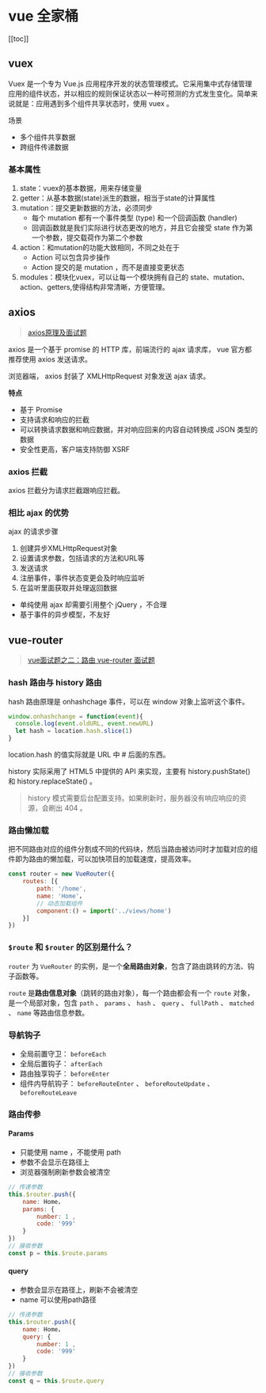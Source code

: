 # vue 全家桶
[[toc]]
## vuex
Vuex 是一个专为 Vue.js 应用程序开发的状态管理模式。它采用集中式存储管理应用的组件状态，并以相应的规则保证状态以一种可预测的方式发生变化。简单来说就是：应用遇到多个组件共享状态时，使用 vuex 。

场景
- 多个组件共享数据
- 跨组件传递数据

### 基本属性
1. state：vuex的基本数据，用来存储变量
2. getter：从基本数据(state)派生的数据，相当于state的计算属性
3. mutation：提交更新数据的方法，必须同步
    - 每个 mutation 都有一个事件类型 (type) 和一个回调函数 (handler)
    - 回调函数就是我们实际进行状态更改的地方，并且它会接受 state 作为第一个参数，提交载荷作为第二个参数
4. action：和mutation的功能大致相同，不同之处在于
    - Action 可以包含异步操作
    - Action 提交的是 mutation ，而不是直接变更状态 
5. modules：模块化vuex，可以让每一个模块拥有自己的 state、mutation、action、getters,使得结构非常清晰，方便管理。

## axios
> [axios原理及面试题](https://www.jianshu.com/p/73f6362889c8)

axios 是一个基于 promise 的 HTTP 库，前端流行的 ajax 请求库， vue 官方都推荐使用 axios 发送请求。

浏览器端， axios 封装了 XMLHttpRequest 对象发送 ajax 请求。

**特点**
- 基于 Promise
- 支持请求和响应的拦截
- 可以转换请求数据和响应数据，并对响应回来的内容自动转换成 JSON 类型的数据
- 安全性更高，客户端支持防御 XSRF

### axios 拦截
axios 拦截分为请求拦截跟响应拦截。

### 相比 ajax 的优势
ajax 的请求步骤
1. 创建异步XMLHttpRequest对象
2. 设置请求参数，包括请求的方法和URL等
3. 发送请求
4. 注册事件，事件状态变更会及时响应监听
5. 在监听里面获取并处理返回数据

- 单纯使用 ajax 却需要引用整个 jQuery ，不合理
- 基于事件的异步模型，不友好

## vue-router
> [vue面试题之二：路由 vue-router 面试题](https://www.jianshu.com/p/93d3ed7fcda6)
### hash 路由与 history 路由

hash 路由原理是 onhashchage 事件，可以在 window 对象上监听这个事件。
```js
window.onhashchange = function(event){
  console.log(event.oldURL, event.newURL)
  let hash = location.hash.slice(1)
}
```

location.hash 的值实际就是 URL 中 # 后面的东西。

history 实际采用了 HTML5 中提供的 API 来实现，主要有 history.pushState() 和 history.replaceState() 。
> history 模式需要后台配置支持。如果刷新时，服务器没有响应响应的资源，会刷出 404 。

### 路由懒加载
把不同路由对应的组件分割成不同的代码块，然后当路由被访问时才加载对应的组件即为路由的懒加载，可以加快项目的加载速度，提高效率。

```js
const router = new VueRouter({
    routes: [{
        path: '/home',
        name: 'Home'，
        // 动态加载组件
        component:() = import('../views/home')
    }]
})
```

###  `$route` 和 `$router` 的区别是什么？

`router` 为 `VueRouter` 的实例，是一个**全局路由对象**，包含了路由跳转的方法、钩子函数等。

`route` 是**路由信息对象**（跳转的路由对象），每一个路由都会有一个 `route` 对象，是一个局部对象，包含 `path` 、 `params` 、 `hash` 、 `query` 、 `fullPath` 、 `matched` 、 `name` 等路由信息参数。

### 导航钩子
- 全局前置守卫： `beforeEach`
- 全局后置钩子： `afterEach`
- 路由独享钩子： `beforeEnter`
- 组件内导航钩子： `beforeRouteEnter` 、 `beforeRouteUpdate` 、 `beforeRouteLeave`

### 路由传参
#### Params

- 只能使用 name ，不能使用 path
- 参数不会显示在路径上
- 浏览器强制刷新参数会被清空

```js
// 传递参数
this.$router.push({
    name: Home，
    params: {
        number: 1 ,
        code: '999'
    }
})
// 接收参数
const p = this.$route.params
```
#### query

- 参数会显示在路径上，刷新不会被清空
- name 可以使用path路径

```js
// 传递参数
this.$router.push({
    name: Home，
    query: {
        number: 1 ,
        code: '999'
    }
})
// 接收参数
const q = this.$route.query

```


